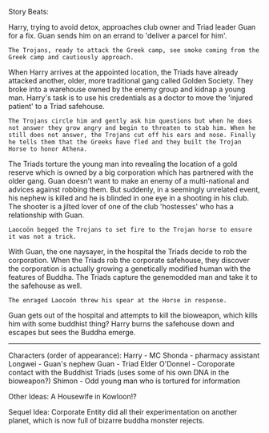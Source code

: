 Story Beats:

Harry, trying to avoid detox, approaches club owner and Triad leader Guan for a fix. Guan sends him on an errand to 'deliver a parcel for him'.
	
	The Trojans, ready to attack the Greek camp, see smoke coming from the Greek camp and cautiously approach.
	
When Harry arrives at the appointed location, the Triads have already attacked another, older, more traditional gang called Golden Society. They broke into a warehouse owned by the enemy group and kidnap a young man. Harry's task is to use his credentials as a doctor to move the 'injured patient' to a Triad safehouse.

	The Trojans circle him and gently ask him questions but when he does not answer they grow angry and begin to threaten to stab him. When he still does not answer, the Trojans cut off his ears and nose. Finally he tells them that the Greeks have fled and they built the Trojan Horse to honor Athena.
	
The Triads torture the young man into revealing the location of a gold reserve which is owned by a big corporation which has partnered with the older gang. Guan doesn't want to make an enemy of a multi-national and advices against robbing them. But suddenly, in a seemingly unrelated event, his nephew is killed and he is blinded in one eye in a  shooting in his club. The shooter is a jilted lover of one of the club 'hostesses' who has a relationship with Guan.

	Laocoön begged the Trojans to set fire to the Trojan horse to ensure it was not a trick.
	
With Guan, the one naysayer, in the hospital the Triads decide to rob the corporation. When the Triads rob the corporate safehouse, they discover the corporation is actually growing a genetically modified human with the features of Buddha. The Triads capture the genemodded man and take it to the safehouse as well.

	The enraged Laocoön threw his spear at the Horse in response.
	
Guan gets out of the hospital and attempts to kill the bioweapon, which kills him with some buddhist thing? Harry burns the safehouse down and escapes but sees the Buddha emerge.

---

Characters (order of appearance):
	Harry - MC
	Shonda - pharmacy assistant
	Longwei - Guan's nephew
	Guan - Triad Elder
	O'Donnel - Coroporate contact with the Buddhist Triads (uses some of his own DNA in 		the bioweapon?)
	Shimon - Odd young man who is tortured for information
	
Other Ideas:
	A Housewife in Kowloon!?

Sequel Idea:
	Corporate Entity did all their experimentation on another planet, which is now full of bizarre buddha monster rejects.